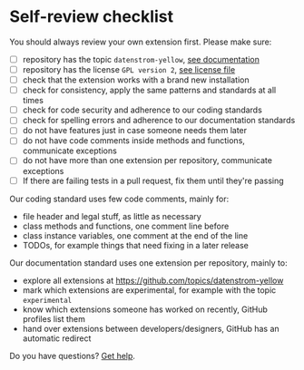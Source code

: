 # Self-review checklist

You should always review your own extension first. Please make sure:

- [ ] repository has the topic `datenstrom-yellow`, [see documentation](https://docs.github.com/en/repositories/managing-your-repositorys-settings-and-features/customizing-your-repository/classifying-your-repository-with-topics)
- [ ] repository has the license `GPL version 2`, [see license file](https://github.com/datenstrom/yellow/blob/main/LICENSE.md)
- [ ] check that the extension works with a brand new installation
- [ ] check for consistency, apply the same patterns and standards at all times
- [ ] check for code security and adherence to our coding standards
- [ ] check for spelling errors and adherence to our documentation standards
- [ ] do not have features just in case someone needs them later
- [ ] do not have code comments inside methods and functions, communicate exceptions
- [ ] do not have more than one extension per repository, communicate exceptions
- [ ] If there are failing tests in a pull request, fix them until they're passing

Our coding standard uses few code comments, mainly for:

- file header and legal stuff, as little as necessary
- class methods and functions, one comment line before
- class instance variables, one comment at the end of the line
- TODOs, for example things that need fixing in a later release

Our documentation standard uses one extension per repository, mainly to:

- explore all extensions at https://github.com/topics/datenstrom-yellow
- mark which extensions are experimental, for example with the topic `experimental`
- know which extensions someone has worked on recently, GitHub profiles list them
- hand over extensions between developers/designers, GitHub has an automatic redirect

Do you have questions? [Get help](https://datenstrom.se/yellow/help/).
